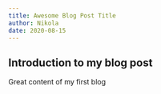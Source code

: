 ```yaml
---
title: Awesome Blog Post Title
author: Nikola
date: 2020-08-15
---
```


## Introduction to my blog post

Great content of my first blog